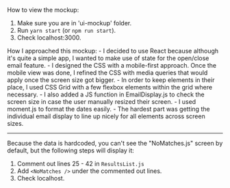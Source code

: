 How to view the mockup:
1. Make sure you are in 'ui-mockup' folder.
2. Run `yarn start` (or `npm run start`).
3. Check localhost:3000.

How I approached this mockup: 
    - I decided to use React because although it's quite a simple app, I wanted to make use of state for the open/close email feature.
    - I designed the CSS with a mobile-first approach. Once the mobile view was done, I refined the CSS with media queries that would apply once the screen size got bigger. 
    - In order to keep elements in their place, I used CSS Grid with a few flexbox elements within the grid where necessary.
    - I also added a JS function in EmailDisplay.js to check the screen size in case the user manually resized their screen.
    - I used moment.js to format the dates easily.
    - The hardest part was getting the individual email display to line up nicely for all elements across screen sizes.

---
Because the data is hardcoded, you can't see the "NoMatches.js" screen by default, but the following steps will display it:
1. Comment out lines 25 - 42 in `ResultsList.js`
2. Add `<NoMatches />` under the commented out lines.
3. Check localhost.